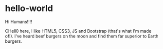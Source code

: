 # hello-world

Hi Humans!!!!

CHell0 here, I like HTML5, CSS3, JS and Bootstrap (that's what I'm made of!).
I've heard beef burgers on the moon and find them far superior to Earth burgers.
